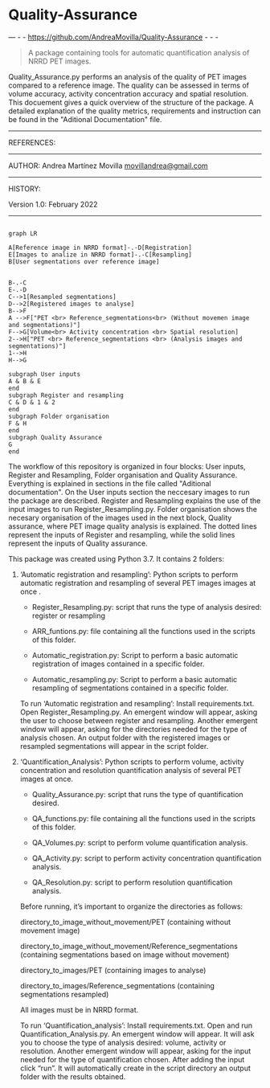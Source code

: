 # Quality-Assurance
                                      

— - - https://github.com/AndreaMovilla/Quality-Assurance - - - 

> A package containing tools for automatic quantification analysis of NRRD PET images.

Quality_Assurance.py performs an analysis of the quality of PET images compared to a reference image. The quality can be assessed in terms of volume accuracy, activity concentration accuracy and spatial resolution. This docuement gives a quick overview of the structure of the package. A detailed explanation of the quality metrics, requirements and instruction can be found in the "Aditional Documentation" file.

---

REFERENCES:

---

AUTHOR: Andrea Martínez Movilla <movillandrea@gmail.com>

---

HISTORY:

Version 1.0: February 2022

---
```mermaid

graph LR
    
A[Reference image in NRRD format]-.-D[Registration]
E[Images to analize in NRRD format]-.-C[Resampling]
B[User segmentations over reference image]


B-.-C
E-.-D
C-->1[Resampled segmentations]
D-->2[Registered images to analyse]
B-->F
A -->F["PET <br> Reference_segmentations<br> (Without movemen image and segmentations)"]
F-->G[Volume<br> Activity concentration <br> Spatial resolution]
2-->H["PET <br> Reference_segmentations <br> (Analysis images and segmentations)"]
1-->H
H-->G

subgraph User inputs
A & B & E 
end
subgraph Register and resampling
C & D & 1 & 2
end
subgraph Folder organisation
F & H 
end
subgraph Quality Assurance
G 
end
```


The workflow of this repository is organized in four blocks: User inputs, Register and Resampling, Folder organisation and Quality Assurance. Everything is explained in sections in the file called "Aditional documentation". On the User inputs section the neccesary images to run the package are described. Register and Resampling explains the use of the input images to run Register_Resampling.py. Folder organisation shows the necesary organisation of the images used in the next block, Quality assurance, where PET image quality analysis is explained. The dotted lines represent the inputs of Register and resampling, while the solid lines represent the inputs of Quality assurance.

This package was created using Python 3.7. It contains 2 folders:

1. ‘Automatic registration and resampling’: Python scripts to perform automatic registration and resampling of several PET images images at once .
	
	- Register_Resampling.py: script that runs the type of analysis desired: register or resampling

	- ARR_funtions.py: file containing all the functions used in the scripts of this folder.

	- Automatic_registration.py: Script to perform a basic automatic registration of images contained in a specific folder. 

	- Automatic_resampling.py: Script to perform a basic automatic resampling of segmentations contained in a specific folder. 

	To run  ‘Automatic registration and resampling’: Install requirements.txt. Open Register_Resampling.py. An emergent window will appear, asking the user to choose between register and resampling. Another emergent window will appear, asking for the directories needed for the type of analysis chosen. An output folder with the registered images or resampled segmentations will appear in the script folder.



2. ‘Quantification_Analysis’: Python scripts to perform volume, activity concentration and resolution quantification analysis of several PET images at once. 
	
	- Quality_Assurance.py: script that runs the type of quantification desired.

	- QA_functions.py: file containing all the functions used in the scripts of this folder.
	
	- QA_Volumes.py: script to perform volume quantification analysis. 

	- QA_Activity.py: script to perform activity concentration quantification analysis. 

	- QA_Resolution.py: script to perform resolution quantification analysis. 


	Before running, it’s important to organize the directories as follows:

	directory_to_image_without_movement/PET (containing without movement image)
	
	directory_to_image_without_movement/Reference_segmentations (containing segmentations based on image without movement)

 
	directory_to_images/PET (containing images to analyse)
	
	directory_to_images/Reference_segmentations (containing segmentations resampled)


	All images must be in NRRD format.

	To run ‘Quantification_analysis’: Install requirements.txt. Open and run Quantification_Analysis.py. An emergent window will appear. It will ask you to 	choose the type of analysis desired: volume, activity or resolution. Another emergent window will appear, asking for the input needed for the type of 		quantification chosen. After adding the input click “run”. It will automatically create in the script directory an output folder with the results obtained.
	

